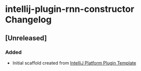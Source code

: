 <!-- Keep a Changelog guide -> https://keepachangelog.com -->

# intellij-plugin-rnn-constructor Changelog

## [Unreleased]
### Added
- Initial scaffold created from [IntelliJ Platform Plugin Template](https://github.com/JetBrains/intellij-platform-plugin-template)
